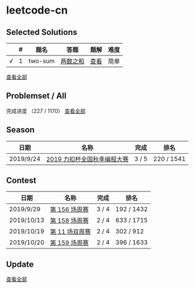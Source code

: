# leetcode-cn



## Selected Solutions
|      | #    | 题名    | 答题                                     | 题解                                                         | 难度 |
| ---- | ---- | ------- | ---------------------------------------- | ------------------------------------------------------------ | ---- |
| √    | 1    | two-sum | [两数之和](./problems/two-sum/README.md) | [查看](https://leetcode-cn.com/problems/two-sum/solution/liang-shu-zhi-he-by-leetcode-2/) | 简单 |

[查看全部](./Solutions.md)  

## Problemset / All
完成进度 （227 / 1170）
[查看全部](./problemset/all/README.md)  

## Season
| 日期      | 名称                                                        | 完成  | 排名       |
| --------- | ----------------------------------------------------------- | ----- | ---------- |
| 2019/9/24 | [2019 力扣杯全国秋季编程大赛](./season/2019-fall/README.md) | 3 / 5 | 220 / 1541 |

## Contest
| 日期       | 名称                                                      | 完成  | 排名       |
| ---------- | --------------------------------------------------------- | ----- | ---------- |
| 2019/9/29  | [第 156 场周赛](./contest/weekly-contest-156/README.md)   | 3 / 4 | 192 / 1432 |
| 2019/10/13 | [第 158 场周赛](./contest/weekly-contest-158/README.md)   | 2 / 4 | 633 / 1715 |
| 2019/10/19 | [第 11 场双周赛](./contest/biweekly-contest-11/README.md) | 2 / 4 | 302 / 912  |
| 2019/10/20 | [第 159 场周赛](./contest/weekly-contest-159/README.md)   | 2 / 4 | 396 / 1633 |


## Update
[查看全部](./Update.md)  